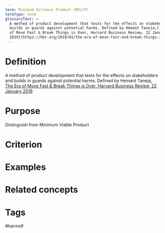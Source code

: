 ```yaml
---
term: Minimum Virtuous Product (MVirP)
termType: term
glossaryText: >-
  A method of product development that tests for the effects on stakeholders and
  builds in guards against potential harms. Defined by Hemant Taneja,[ The Era
  of Move Fast & Break Things is Over, Harvard Business Review, 22 January
  2019](https://hbr.org/2019/01/the-era-of-move-fast-and-break-things-is-over)
---
```

# Definition
A method of product development that tests for the effects on stakeholders and builds in guards against potential harms. Defined by Hemant Taneja,[ The Era of Move Fast & Break Things is Over, Harvard Business Review, 22 January 2019](https://hbr.org/2019/01/the-era-of-move-fast-and-break-things-is-over)
# Purpose
Distinguish from Minimum Viable Product
# Criterion
# Examples
# Related concepts
# Tags  
 #harmstf